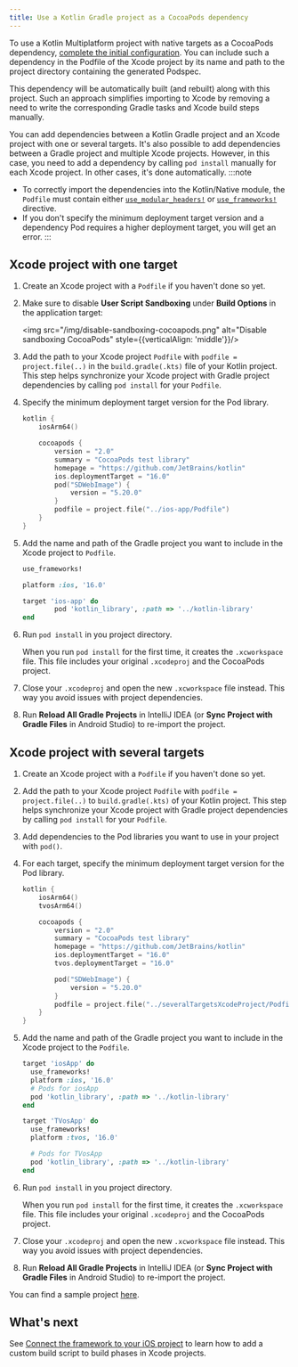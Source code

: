 ```yaml
---
title: Use a Kotlin Gradle project as a CocoaPods dependency
---
```



To use a Kotlin Multiplatform project with native targets as a CocoaPods dependency, [complete the initial configuration](./native-cocoapods.md#set-up-an-environment-to-work-with-cocoapods).
You can include such a dependency in the Podfile of the Xcode project by its name and path to the project directory
containing the generated Podspec.

This dependency will be automatically built (and rebuilt) along with this project. Such an approach
simplifies importing to Xcode by removing a need to write the corresponding Gradle tasks and Xcode build steps manually.

You can add dependencies between a Kotlin Gradle project and an Xcode project with one or several targets. It's also possible to add
dependencies between a Gradle project and multiple Xcode projects. However, in this case, you need to add a
dependency by calling `pod install` manually for each Xcode project. In other cases, it's done automatically.
:::note
* To correctly import the dependencies into the Kotlin/Native module, the `Podfile` must contain either
  [`use_modular_headers!`](https://guides.cocoapods.org/syntax/podfile.html#use_modular_headers_bang) or
  [`use_frameworks!`](https://guides.cocoapods.org/syntax/podfile.html#use_frameworks_bang) directive.
* If you don't specify the minimum deployment target version and a dependency Pod requires a higher deployment target,
  you will get an error.
:::

## Xcode project with one target

1. Create an Xcode project with a `Podfile` if you haven't done so yet.
2. Make sure to disable **User Script Sandboxing** under **Build Options** in the application target:

   <img src="/img/disable-sandboxing-cocoapods.png" alt="Disable sandboxing CocoaPods" style={{verticalAlign: 'middle'}}/>

3. Add the path to your Xcode project `Podfile` with `podfile = project.file(..)` in the `build.gradle(.kts)` file
   of your Kotlin project.
   This step helps synchronize your Xcode project with Gradle project dependencies by calling `pod install` for your `Podfile`.
4. Specify the minimum deployment target version for the Pod library.

    ```kotlin
    kotlin {
        iosArm64()

        cocoapods {
            version = "2.0"
            summary = "CocoaPods test library"
            homepage = "https://github.com/JetBrains/kotlin"
            ios.deploymentTarget = "16.0"
            pod("SDWebImage") {
                version = "5.20.0"
            }
            podfile = project.file("../ios-app/Podfile")
        }
    }
    ```

5. Add the name and path of the Gradle project you want to include in the Xcode project to `Podfile`.

    ```ruby
    use_frameworks!

    platform :ios, '16.0'

    target 'ios-app' do
            pod 'kotlin_library', :path => '../kotlin-library'
    end
    ```

6. Run `pod install` in you project directory.

   When you run `pod install` for the first time, it creates the `.xcworkspace` file. This file
   includes your original `.xcodeproj` and the CocoaPods project.
7. Close your `.xcodeproj` and open the new `.xcworkspace` file instead. This way you avoid issues with project dependencies.
8. Run **Reload All Gradle Projects** in IntelliJ IDEA (or **Sync Project with Gradle Files** in Android Studio)
   to re-import the project.

## Xcode project with several targets

1. Create an Xcode project with a `Podfile` if you haven't done so yet.
2. Add the path to your Xcode project `Podfile` with `podfile = project.file(..)` to `build.gradle(.kts)`
   of your Kotlin project.
   This step helps synchronize your Xcode project with Gradle project dependencies by calling `pod install` for your `Podfile`.
3. Add dependencies to the Pod libraries you want to use in your project with `pod()`.
4. For each target, specify the minimum deployment target version for the Pod library.

    ```kotlin
    kotlin {
        iosArm64()
        tvosArm64()

        cocoapods {
            version = "2.0"
            summary = "CocoaPods test library"
            homepage = "https://github.com/JetBrains/kotlin"
            ios.deploymentTarget = "16.0"
            tvos.deploymentTarget = "16.0"

            pod("SDWebImage") {
                version = "5.20.0"
            }
            podfile = project.file("../severalTargetsXcodeProject/Podfile") // specify the path to the Podfile
        }
    }
    ```

5. Add the name and path of the Gradle project you want to include in the Xcode project to the `Podfile`.

    ```ruby
    target 'iosApp' do
      use_frameworks!
      platform :ios, '16.0'
      # Pods for iosApp
      pod 'kotlin_library', :path => '../kotlin-library'
    end

    target 'TVosApp' do
      use_frameworks!
      platform :tvos, '16.0'

      # Pods for TVosApp
      pod 'kotlin_library', :path => '../kotlin-library'
    end
    ```

6. Run `pod install` in you project directory.

   When you run `pod install` for the first time, it creates the `.xcworkspace` file. This file
   includes your original `.xcodeproj` and the CocoaPods project.
7. Close your `.xcodeproj` and open the new `.xcworkspace` file instead. This way you avoid issues with project dependencies.
8. Run **Reload All Gradle Projects** in IntelliJ IDEA (or **Sync Project with Gradle Files** in Android Studio)
   to re-import the project.

You can find a sample project [here](https://github.com/Kotlin/kmm-with-cocoapods-multitarget-xcode-sample).

## What's next

See [Connect the framework to your iOS project](https://www.jetbrains.com/help/kotlin-multiplatform-dev/multiplatform-integrate-in-existing-app.html#connect-the-framework-to-your-ios-project)
to learn how to add a custom build script to build phases in Xcode projects.
